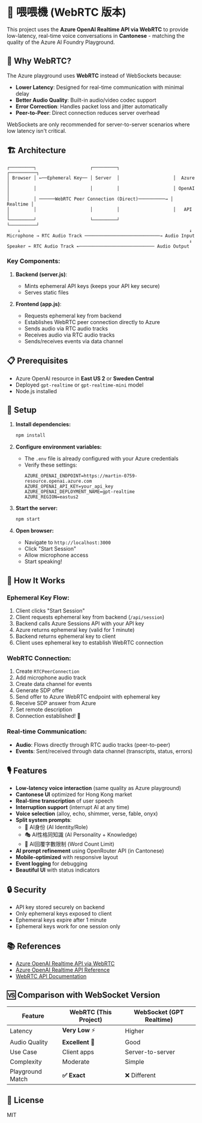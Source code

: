 # 🥡 喂喂機 (WebRTC 版本)

This project uses the **Azure OpenAI Realtime API via WebRTC** to provide low-latency, real-time voice conversations in **Cantonese** - matching the quality of the Azure AI Foundry Playground.

## 🎯 Why WebRTC?

The Azure playground uses **WebRTC** instead of WebSockets because:

- **Lower Latency**: Designed for real-time communication with minimal delay
- **Better Audio Quality**: Built-in audio/video codec support
- **Error Correction**: Handles packet loss and jitter automatically
- **Peer-to-Peer**: Direct connection reduces server overhead

WebSockets are only recommended for server-to-server scenarios where low latency isn't critical.

## 🏗️ Architecture

```
┌─────────┐                    ┌─────────┐                    ┌──────────┐
│ Browser │ ←──Ephemeral Key── │ Server  │                    │  Azure   │
│         │                    │         │                    │ OpenAI   │
│         │ ──────WebRTC Peer Connection (Direct)──────────→ │ Realtime │
│         │                    │         │                    │   API    │
└─────────┘                    └─────────┘                    └──────────┘
    ↓                                                               ↓
Microphone → RTC Audio Track ────────────────────────────→ Audio Input
                                                                    ↓
Speaker ← RTC Audio Track ←──────────────────────────── Audio Output
```

### Key Components:

1. **Backend (server.js)**: 
   - Mints ephemeral API keys (keeps your API key secure)
   - Serves static files

2. **Frontend (app.js)**:
   - Requests ephemeral key from backend
   - Establishes WebRTC peer connection directly to Azure
   - Sends audio via RTC audio tracks
   - Receives audio via RTC audio tracks
   - Sends/receives events via data channel

## 📋 Prerequisites

- Azure OpenAI resource in **East US 2** or **Sweden Central**
- Deployed `gpt-realtime` or `gpt-realtime-mini` model
- Node.js installed

## 🚀 Setup

1. **Install dependencies:**
   ```bash
   npm install
   ```

2. **Configure environment variables:**
   - The `.env` file is already configured with your Azure credentials
   - Verify these settings:
     ```
     AZURE_OPENAI_ENDPOINT=https://martin-0759-resource.openai.azure.com
     AZURE_OPENAI_API_KEY=your_api_key
     AZURE_OPENAI_DEPLOYMENT_NAME=gpt-realtime
     AZURE_REGION=eastus2
     ```

3. **Start the server:**
   ```bash
   npm start
   ```

4. **Open browser:**
   - Navigate to `http://localhost:3000`
   - Click "Start Session"
   - Allow microphone access
   - Start speaking!

## 🔧 How It Works

### Ephemeral Key Flow:

1. Client clicks "Start Session"
2. Client requests ephemeral key from backend (`/api/session`)
3. Backend calls Azure Sessions API with your API key
4. Azure returns ephemeral key (valid for 1 minute)
5. Backend returns ephemeral key to client
6. Client uses ephemeral key to establish WebRTC connection

### WebRTC Connection:

1. Create `RTCPeerConnection`
2. Add microphone audio track
3. Create data channel for events
4. Generate SDP offer
5. Send offer to Azure WebRTC endpoint with ephemeral key
6. Receive SDP answer from Azure
7. Set remote description
8. Connection established! 🎉

### Real-time Communication:

- **Audio**: Flows directly through RTC audio tracks (peer-to-peer)
- **Events**: Sent/received through data channel (transcripts, status, errors)

## 🎙️ Features

- **Low-latency voice interaction** (same quality as Azure playground)
- **Cantonese UI** optimized for Hong Kong market
- **Real-time transcription** of user speech
- **Interruption support** (interrupt AI at any time)
- **Voice selection** (alloy, echo, shimmer, verse, fable, onyx)
- **Split system prompts**:
  - 👤 AI身份 (AI Identity/Role)
  - 🎭 AI性格同知識 (AI Personality + Knowledge)
  - 📝 AI回覆字數限制 (Word Count Limit)
- **AI prompt refinement** using OpenRouter API (in Cantonese)
- **Mobile-optimized** with responsive layout
- **Event logging** for debugging
- **Beautiful UI** with status indicators

## 🔒 Security

- API key stored securely on backend
- Only ephemeral keys exposed to client
- Ephemeral keys expire after 1 minute
- Ephemeral keys work for one session only

## 📚 References

- [Azure OpenAI Realtime API via WebRTC](https://learn.microsoft.com/en-us/azure/ai-services/openai/how-to/realtime-audio-webrtc)
- [Azure OpenAI Realtime API Reference](https://learn.microsoft.com/en-us/azure/ai-services/openai/realtime-audio-reference)
- [WebRTC API Documentation](https://developer.mozilla.org/en-US/docs/Web/API/WebRTC_API)

## 🆚 Comparison with WebSocket Version

| Feature | WebRTC (This Project) | WebSocket (GPT Realtime) |
|---------|----------------------|--------------------------|
| Latency | **Very Low** ⚡ | Higher |
| Audio Quality | **Excellent** 🎵 | Good |
| Use Case | Client apps | Server-to-server |
| Complexity | Moderate | Simple |
| Playground Match | **✅ Exact** | ❌ Different |

## 📝 License

MIT


